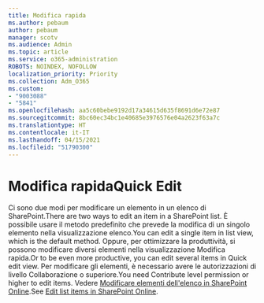 ```yaml
---
title: Modifica rapida
ms.author: pebaum
author: pebaum
manager: scotv
ms.audience: Admin
ms.topic: article
ms.service: o365-administration
ROBOTS: NOINDEX, NOFOLLOW
localization_priority: Priority
ms.collection: Adm_O365
ms.custom:
- "9003088"
- "5841"
ms.openlocfilehash: aa5c60bebe9192d17a34615d635f8691d6e72e87
ms.sourcegitcommit: 8bc60ec34bc1e40685e3976576e04a2623f63a7c
ms.translationtype: HT
ms.contentlocale: it-IT
ms.lasthandoff: 04/15/2021
ms.locfileid: "51790300"
---
```

# <a name="quick-edit"></a><span data-ttu-id="7f421-102">Modifica rapida</span><span class="sxs-lookup"><span data-stu-id="7f421-102">Quick Edit</span></span>

<span data-ttu-id="7f421-103">Ci sono due modi per modificare un elemento in un elenco di SharePoint.</span><span class="sxs-lookup"><span data-stu-id="7f421-103">There are two ways to edit an item in a SharePoint list.</span></span> <span data-ttu-id="7f421-104">È possibile usare il metodo predefinito che prevede la modifica di un singolo elemento nella visualizzazione elenco.</span><span class="sxs-lookup"><span data-stu-id="7f421-104">You can edit a single item in list view, which is the default method.</span></span> <span data-ttu-id="7f421-105">Oppure, per ottimizzare la produttività, si possono modificare diversi elementi nella visualizzazione Modifica rapida.</span><span class="sxs-lookup"><span data-stu-id="7f421-105">Or to be even more productive, you can edit several items in Quick edit view.</span></span> <span data-ttu-id="7f421-106">Per modificare gli elementi, è necessario avere le autorizzazioni di livello Collaborazione o superiore.</span><span class="sxs-lookup"><span data-stu-id="7f421-106">You need Contribute level permission or higher to edit items.</span></span> <span data-ttu-id="7f421-107">Vedere [Modificare elementi dell'elenco in SharePoint Online](https://support.microsoft.com/office/dac1a1c3-a80b-4082-ba57-715cf613d0f7).</span><span class="sxs-lookup"><span data-stu-id="7f421-107">See [Edit list items in SharePoint Online](https://support.microsoft.com/office/dac1a1c3-a80b-4082-ba57-715cf613d0f7).</span></span>
